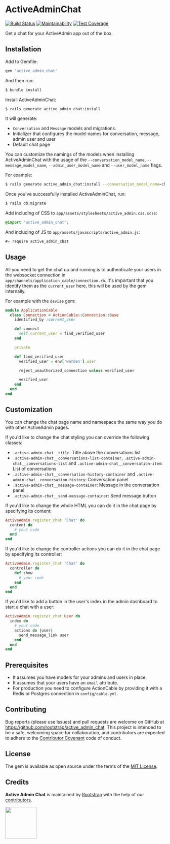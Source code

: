 # ActiveAdminChat

[![Build Status](https://travis-ci.org/rootstrap/active_admin_chat.svg?branch=master)](https://travis-ci.org/rootstrap/active_admin_chat)
[![Maintainability](https://api.codeclimate.com/v1/badges/7a8d43aef79218e8f772/maintainability)](https://codeclimate.com/github/rootstrap/active_admin_chat/maintainability)
[![Test Coverage](https://api.codeclimate.com/v1/badges/7a8d43aef79218e8f772/test_coverage)](https://codeclimate.com/github/rootstrap/active_admin_chat/test_coverage)

Get a chat for your ActiveAdmin app out of the box.

## Installation
Add to Gemfile:
```ruby
gem 'active_admin_chat'
```

And then run:
```bash
$ bundle install
```

Install ActiveAdminChat:
```bash
$ rails generate active_admin_chat:install
```
It will generate:
  - `Conversation` and `Message` models and migrations.
  - Initializer that configures the model names for conversation, message, admin user and user
  - Default chat page

You can customize the namings of the models when installing ActiveAdminChat with the usage of the `--conversation_model_name`, `--message_model_name`, `--admin_user_model_name` and `--user_model_name` flags.

For example:
```bash
$ rails generate active_admin_chat:install --conversation_model_name=chat
```

Once you've successfully installed ActiveAdminChat, run:
```bash
$ rails db:migrate
```

Add including of CSS to `app/assets/stylesheets/active_admin.css.scss`:
```css
@import 'active_admin_chat';
```

And including of JS to `app/assets/javascripts/active_admin.js`:
```js
#= require active_admin_chat
```

## Usage
All you need to get the chat up and running is to authenticate your users in the websocket connection in `app/channels/application_cable/connection.rb`. It's important that you identify them as the `current_user` here, this will be used by the gem internally.

For example with the `devise` gem:
```ruby
module ApplicationCable
  class Connection < ActionCable::Connection::Base
    identified_by :current_user

    def connect
      self.current_user = find_verified_user
    end

    private

    def find_verified_user
      verified_user = env['warden'].user

      reject_unauthorized_connection unless verified_user

      verified_user
    end
  end
end
```

## Customization
You can change the chat page name and namespace the same way you do with other ActiveAdmin pages.

If you'd like to change the chat styling you can override the following classes:
 - `.active-admin-chat__title`: Title above the conversations list
 - `.active-admin-chat__conversations-list-container`, `.active-admin-chat__conversations-list` and `.active-admin-chat__conversation-item`: List of conversations
 - `.active-admin-chat__conversation-history-container` and `.active-admin-chat__conversation-history`: Conversation panel
 - `.active-admin-chat__message-container`: Message in the conversation panel
 - `.active-admin-chat__send-message-container`: Send message button

If you'd like to change the whole HTML you can do it in the chat page by specifying its content:
```ruby
ActiveAdmin.register_chat 'Chat' do
  content do
    # your code
  end
end
```

If you'd like to change the controller actions you can do it in the chat page by specifying its controller:
```ruby
ActiveAdmin.register_chat 'Chat' do
  controller do
    def show
      # your code
    end
  end
end
```


If you'd like to add a button in the user's index in the admin dashboard to start a chat with a user:
```ruby
ActiveAdmin.register_chat User do
  index do
    # your code
    actions do |user|
      send_message_link user
    end
  end
end
```

## Prerequisites
- It assumes you have models for your admins and users in place.
- It assumes that your users have an `email` attribute.
- For production you need to configure ActionCable by providing it with a Redis or Postgres connection in `config/cable.yml`.

## Contributing
Bug reports (please use Issues) and pull requests are welcome on GitHub at https://github.com/rootstrap/active_admin_chat. This project is intended to be a safe, welcoming space for collaboration, and contributors are expected to adhere to the [Contributor Covenant](http://contributor-covenant.org) code of conduct.

## License
The gem is available as open source under the terms of the [MIT License](https://opensource.org/licenses/MIT).

## Credits
**Active Admin Chat** is maintained by [Rootstrap](http://www.rootstrap.com) with the help of our [contributors](https://github.com/rootstrap/active_admin_chat/contributors).

[<img src="https://s3-us-west-1.amazonaws.com/rootstrap.com/img/rs.png" width="100"/>](http://www.rootstrap.com)
